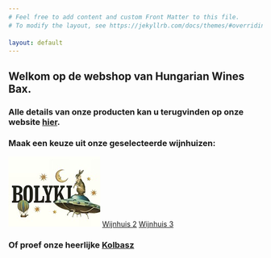 ```yaml
---
# Feel free to add content and custom Front Matter to this file.
# To modify the layout, see https://jekyllrb.com/docs/themes/#overriding-theme-defaults

layout: default
---
```

## Welkom op de webshop van Hungarian Wines Bax.  
### Alle details van onze producten kan u terugvinden op onze website [hier](https://www.wijnen-bax.be).

### Maak een keuze uit onze geselecteerde wijnhuizen:

[![Bolyki](/images/features/Bolyki.jpg)](/bolyki/)
[Wijnhuis 2](/wijnhuis2/)
[Wijnhuis 3](/wijnhuis3/)

### Of proef onze heerlijke [Kolbasz](/kolbasz)
